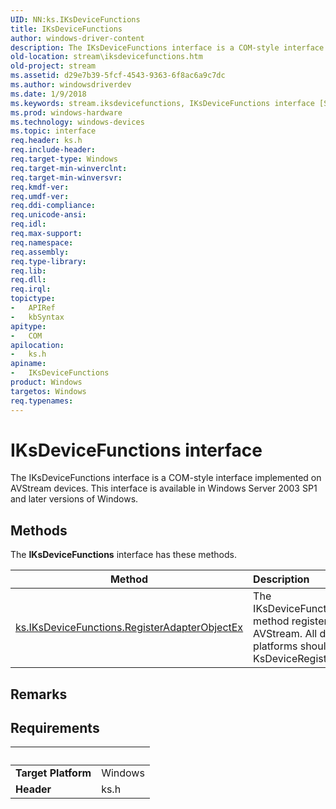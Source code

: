 ```yaml
---
UID: NN:ks.IKsDeviceFunctions
title: IKsDeviceFunctions
author: windows-driver-content
description: The IKsDeviceFunctions interface is a COM-style interface implemented on AVStream devices. This interface is available in Windows Server 2003 SP1 and later versions of Windows.
old-location: stream\iksdevicefunctions.htm
old-project: stream
ms.assetid: d29e7b39-5fcf-4543-9363-6f8ac6a9c7dc
ms.author: windowsdriverdev
ms.date: 1/9/2018
ms.keywords: stream.iksdevicefunctions, IKsDeviceFunctions interface [Streaming Media Devices], IKsDeviceFunctions interface [Streaming Media Devices], described, IKsDeviceFunctions, ks/IKsDeviceFunctions, avintfc_68e124c6-7a91-4c68-8327-e2c83b982699.xml
ms.prod: windows-hardware
ms.technology: windows-devices
ms.topic: interface
req.header: ks.h
req.include-header: 
req.target-type: Windows
req.target-min-winverclnt: 
req.target-min-winversvr: 
req.kmdf-ver: 
req.umdf-ver: 
req.ddi-compliance: 
req.unicode-ansi: 
req.idl: 
req.max-support: 
req.namespace: 
req.assembly: 
req.type-library: 
req.lib: 
req.dll: 
req.irql: 
topictype:
-	APIRef
-	kbSyntax
apitype:
-	COM
apilocation:
-	ks.h
apiname:
-	IKsDeviceFunctions
product: Windows
targetos: Windows
req.typenames: 
---
```


# IKsDeviceFunctions interface

The IKsDeviceFunctions interface is a COM-style interface implemented on AVStream devices. This interface is available in Windows Server 2003 SP1 and later versions of Windows.

## Methods

<p>The <b>IKsDeviceFunctions</b> interface has these methods.</p>

| Method | Description |
| ---- |:---- |
| [ks.IKsDeviceFunctions.RegisterAdapterObjectEx](nf-ks-iksdevicefunctions-registeradapterobjectex.md) | The IKsDeviceFunctions::RegisterAdapterObjectEx method registers a DMA adapter object with AVStream. All drivers compiled for Win64 platforms should use this method instead of KsDeviceRegisterAdapterObject. |

## Remarks



## Requirements
| &nbsp; | &nbsp; |
| ---- |:---- |
| **Target Platform** | Windows |
| **Header** | ks.h |